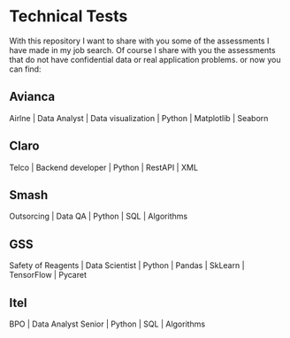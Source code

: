# Technical Tests

With this repository I want to share with you some of the assessments I have made in my job search.
Of course I share with you the assessments that do not have confidential data or real application problems. or now you can find:

## Avianca

Airlne | Data Analyst | Data visualization | Python | Matplotlib | Seaborn


## Claro

Telco | Backend developer | Python | RestAPI | XML

## Smash

Outsorcing | Data QA | Python | SQL | Algorithms

## GSS

Safety of Reagents | Data Scientist | Python | Pandas | SkLearn | TensorFlow | Pycaret


## Itel

BPO | Data Analyst Senior | Python | SQL | Algorithms
